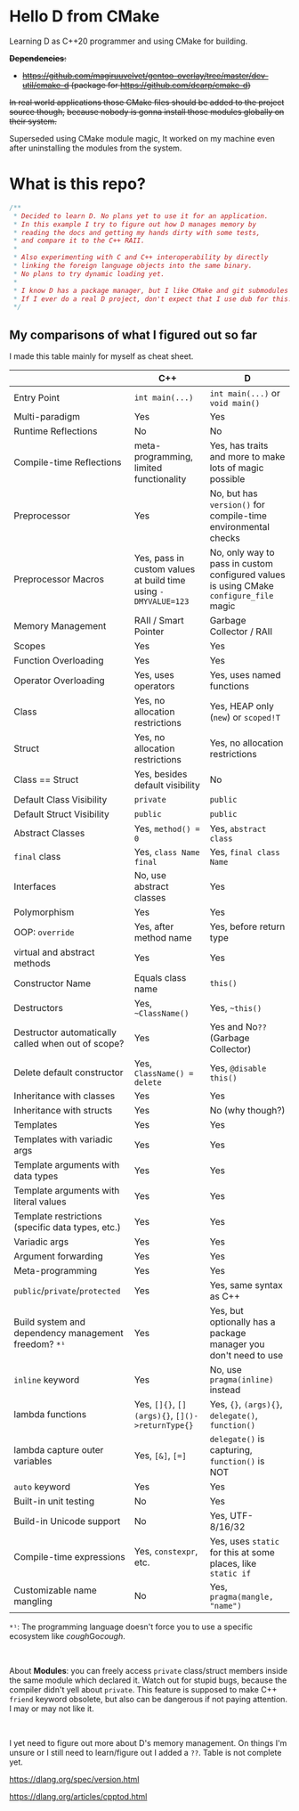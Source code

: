 # Hello D from CMake

Learning D as C++20 programmer and using CMake for building.

~~**Dependencies**:~~

 - ~~https://github.com/magiruuvelvet/gentoo-overlay/tree/master/dev-util/cmake-d (package for https://github.com/dcarp/cmake-d)~~


~~In real world applications those CMake files should be added to the project source though,~~
~~because nobody is gonna install those modules globally on their system.~~

Superseded using CMake module magic, It worked on my machine even after uninstalling the modules from the system.

# What is this repo?

```d
/**
 * Decided to learn D. No plans yet to use it for an application.
 * In this example I try to figure out how D manages memory by
 * reading the docs and getting my hands dirty with some tests,
 * and compare it to the C++ RAII.
 *
 * Also experimenting with C and C++ interoperability by directly
 * linking the foreign language objects into the same binary.
 * No plans to try dynamic loading yet.
 *
 * I know D has a package manager, but I like CMake and git submodules :)
 * If I ever do a real D project, don't expect that I use dub for this.
 */
```

## My comparisons of what I figured out so far

I made this table mainly for myself as cheat sheet.

|                              |   C++                            | D                                |
|------------------------------|----------------------------------|----------------------------------|
| Entry Point                  | `int main(...)`                  | `int main(...)` or `void main()` |
| Multi-paradigm               | Yes                              | Yes                              |
| Runtime Reflections          | No                               | No                               |
| Compile-time Reflections     | meta-programming, limited functionality | Yes, has traits and more to make lots of magic possible |
| Preprocessor                 | Yes                              | No, but has `version()` for compile-time environmental checks |
| Preprocessor Macros          | Yes, pass in custom values at build time using `-DMYVALUE=123` | No, only way to pass in custom configured values is using CMake `configure_file` magic |
| Memory Management            | RAII / Smart Pointer             | Garbage Collector / RAII         |
| Scopes                       | Yes                              | Yes                              |
| Function Overloading         | Yes                              | Yes                              |
| Operator Overloading         | Yes, uses operators              | Yes, uses named functions        |
| Class                        | Yes, no allocation restrictions  | Yes, HEAP only (`new`) or `scoped!T` |
| Struct                       | Yes, no allocation restrictions  | Yes, no allocation restrictions  |
| Class == Struct              | Yes, besides default visibility  | No                               |
| Default Class Visibility     | `private`                        | `public`                         |
| Default Struct Visibility    | `public`                         | `public`                         |
| Abstract Classes             | Yes, `method() = 0`              | Yes, `abstract class`            |
| `final` class                | Yes, `class Name final`          | Yes, `final class Name`          |
| Interfaces                   | No, use abstract classes         | Yes                              |
| Polymorphism                 | Yes                              | Yes                              |
| OOP: `override`              | Yes, after method name           | Yes, before return type          |
| virtual and abstract methods | Yes                              | Yes                              |
| Constructor Name             | Equals class name                | `this()`                         |
| Destructors                  | Yes, `~ClassName()`              | Yes, `~this()`                   |
| Destructor automatically called when out of scope? | Yes        | Yes and No`??` (Garbage Collector) |
| Delete default constructor   | Yes, `ClassName() = delete`      | Yes, `@disable this()`           |
| Inheritance with classes     | Yes                              | Yes                              |
| Inheritance with structs     | Yes                              | No (why though?)                 |
| Templates                    | Yes                              | Yes                              |
| Templates with variadic args | Yes                              | Yes                              |
| Template arguments with data types | Yes                        | Yes                              |
| Template arguments with literal values | Yes                    | Yes                              |
| Template restrictions (specific data types, etc.) | Yes         | Yes                              |
| Variadic args                | Yes                              | Yes                              |
| Argument forwarding          | Yes                              | Yes                              |
| Meta-programming             | Yes                              | Yes                              |
| `public`/`private`/`protected` | Yes                            | Yes, same syntax as C++          |
| Build system and dependency management freedom? `*¹` | Yes      | Yes, but optionally has a package manager you don't need to use |
| `inline` keyword             | Yes                              | No, use `pragma(inline)` instead |
| lambda functions             | Yes, `[]{}`, `[](args){}`, `[]()->returnType{}` | Yes, `{}`, `(args){}`, `delegate()`, `function()` |
| lambda capture outer variables | Yes, `[&]`, `[=]`              | `delegate()` is capturing, `function()` is NOT |
| `auto` keyword               | Yes                              | Yes                              |
| Built-in unit testing        | No                               | Yes                              |
| Build-in Unicode support     | No                               | Yes, UTF-8/16/32                 |
| Compile-time expressions     | Yes, `constexpr`, etc.           | Yes, uses `static` for this at some places, like `static if` |
| Customizable name mangling   | No                               | Yes, `pragma(mangle, "name")`    |


`*¹`: The programming language doesn't force you to use a specific ecosystem like *cough*Go*cough*.

<br>

About **Modules**: you can freely access `private` class/struct members inside the same module which declared it.
Watch out for stupid bugs, because the compiler didn't yell about `private`. This feature is supposed to make
C++ `friend` keyword obsolete, but also can be dangerous if not paying attention. I may or may not like it.

<br>

I yet need to figure out more about D's memory management. On things I'm unsure or I still
need to learn/figure out I added a `??`. Table is not complete yet.


https://dlang.org/spec/version.html

https://dlang.org/articles/cpptod.html
